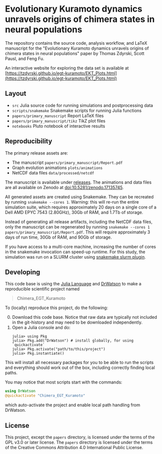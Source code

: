 # Evolutionary Kuramoto dynamics unravels origins of chimera states in neural populations

The repository contains the source code, analysis workflow, and LaTeX manuscript
for the
"Evolutionary Kuramoto dynamics unravels origins of chimera states in neural populations"
paper by Thomas Zdyrski, Scott Pausl, and Feng Fu.

An interactive website for exploring the data set is available at
[https://tzdyrski.github.io/egt-kuramoto/EKT_Plots.html](https://tzdyrski.github.io/egt-kuramoto/EKT_Plots.html)

## Layout
- `src` Julia source code for running simulations and postprocessing data
- `scripts/snakemake` Snakemake scripts for running Julia functions
- `papers/primary_manuscript` Report LaTeX files
- `papers/primary_manuscript/tikz` TikZ plot files
- `notebooks` Pluto notebook of interactive results

## Reproducibility
The primary release assets are:
- The manuscript `papers/primary_manuscript/Report.pdf`
- Graph evolution animations `plots/animations`
- NetCDF data files `data/processed/netcdf`

The manuscript is available under [releases](https://github.com/TZdyrski/egt-kuramoto/releases).
The animations and data files are all available on Zenodo
at [doi:10.5281/zenodo.17135745](https://doi.org/10.5281/zenodo.17135745).

All generated assets are created using Snakemake.
They can be recreated by running `snakemake --cores 1`.
Warning: this will re-run the entire simulation suite,
which requires approximately 20 days on a single core of a Dell AMD EPYC 7543 (2.80GHz),
30Gb of RAM, and 1.7Tb of storage.

Instead of generating all release artifacts, including the NetCDF data files,
only the manuscript can be regenerated by running
`snakemake --cores 1 papers/primary_manuscript/Report.pdf`.
This will require approximately 3 days of run time, 30Gb of RAM, and 90Gb of storage.

If you have access to a multi-core machine, increasing the number of
cores in the snakemake invocation can speed-up runtime.
For this study, the simulation was run on a SLURM cluster
using [snakemake slurm plugin](https://github.com/snakemake/snakemake-executor-plugin-slurm).

## Developing
This code base is using the [Julia Language](https://julialang.org/) and
[DrWatson](https://juliadynamics.github.io/DrWatson.jl/stable/)
to make a reproducible scientific project named
> Chimera_EGT_Kuramoto

To (locally) reproduce this project, do the following:

0. Download this code base. Notice that raw data are typically not included in the
   git-history and may need to be downloaded independently.
1. Open a Julia console and do:
   ```
   julia> using Pkg
   julia> Pkg.add("DrWatson") # install globally, for using `quickactivate`
   julia> Pkg.activate("path/to/this/project")
   julia> Pkg.instantiate()
   ```

This will install all necessary packages for you to be able to run the scripts and
everything should work out of the box, including correctly finding local paths.

You may notice that most scripts start with the commands:
```julia
using DrWatson
@quickactivate "Chimera_EGT_Kuramoto"
```
which auto-activate the project and enable local path handling from DrWatson.

## License
This project, except the `papers` directory, is licensed under the terms of the GPL v3.0 or later license.
The `papers` directory is licensed under the terms of the Creative Commons Attribution 4.0 International Public License.
